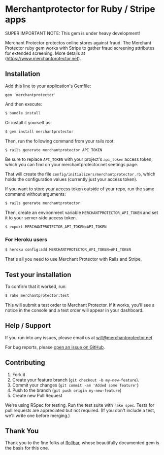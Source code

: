 # Merchantprotector for Ruby / Stripe apps

SUPER IMPORTANT NOTE: This gem is under heavy development!

<!-- RemoveNext -->
Merchant Protector protectos online stores against fraud. The Merchant Protector ruby gem works with Stripe to gather fraud screening attributes for extended screening. More details at (https://www.merchantprotector.net).

<!-- Sub:[TOC] -->

## Installation

Add this line to your application's Gemfile:

    gem 'merchantprotector'

And then execute:

```bash
$ bundle install
```

Or install it yourself as:

```bash
$ gem install merchantprotector
```

Then, run the following command from your rails root:

```bash
$ rails generate merchantprotector API_TOKEN
```

<!-- RemoveNextIfProject -->
Be sure to replace ```API_TOKEN``` with your project's ```api_token``` access token, which you can find on your merchantprotector.net seetings page.


That will create the file ```config/initializers/merchantprotector.rb```, which holds the configuration values (currently just your access token).

If you want to store your access token outside of your repo, run the same command without arguments:

```bash
$ rails generate merchantprotector
```

Then, create an environment variable ```MERCHANTPROTECTOR_API_TOKEN``` and set it to your server-side access token.

```bash
$ export MERCHANTPROTECTOR_API_TOKEN=API_TOKEN
```

### For Heroku users

```bash
$ heroku config:add MERCHANTPROTECTOR_API_TOKEN=API_TOKEN
```

That's all you need to use Merchant Protector with Rails and Stripe.

## Test your installation

To confirm that it worked, run:

```bash
$ rake merchantprotector:test
```

This will submit a test order to Merchant Protector. If it works, you'll see a notice in the console and a test order will appear in your dashboard.



## Help / Support

If you run into any issues, please email us at [will@merchantprotector.net](mailto:will@merchantprotector.net)


For bug reports, please [open an issue on GitHub](https://github.com/wronco/merchantprotector-gem/issues/new).

## Contributing

1. Fork it
2. Create your feature branch (```git checkout -b my-new-feature```).
3. Commit your changes (```git commit -am 'Added some feature'```)
4. Push to the branch (```git push origin my-new-feature```)
5. Create new Pull Request

We're using RSpec for testing. Run the test suite with ```rake spec```. Tests for pull requests are appreciated but not required. (If you don't include a test, we'll write one before merging.)

## Thank You
Thank you to the fine folks at [Rollbar](https://rollbar.com), whose beautifully documented gem is the basis for this one.